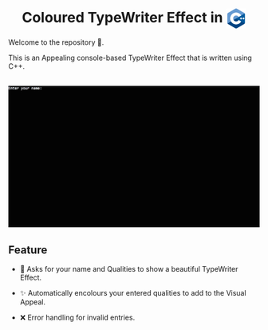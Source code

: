 <h1 align="center" >Coloured TypeWriter Effect in <img align="center" src="https://raw.githubusercontent.com/devicons/devicon/master/icons/cplusplus/cplusplus-original.svg" alt="cplusplus" width="40" height="40"/></h1>
<p>Welcome to the repository 👋.</p>
<p>This is an Appealing console-based TypeWriter Effect that is written using C++.</p>

<br>
<img src="project files/colored typewriter.gif" alt="preview" width="700">

<h2>Feature</h2>
<ul>
    <li><p>🤩 Asks for your name and Qualities to show a beautiful TypeWriter Effect.</p></li>
    <li><p>✨ Automatically encolours your entered qualities to add to the Visual Appeal.</p></li>
    <li><p>❌ Error handling for invalid entries.</p></li>
</ul>

